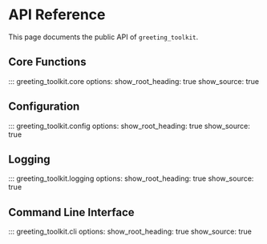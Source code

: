 # API Reference

This page documents the public API of `greeting_toolkit`.

## Core Functions

::: greeting_toolkit.core
    options:
      show_root_heading: true
      show_source: true

## Configuration

::: greeting_toolkit.config
    options:
      show_root_heading: true
      show_source: true

## Logging

::: greeting_toolkit.logging
    options:
      show_root_heading: true
      show_source: true

## Command Line Interface

::: greeting_toolkit.cli
    options:
      show_root_heading: true
      show_source: true
